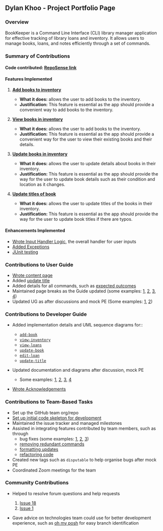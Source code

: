 ## Dylan Khoo - Project Portfolio Page

### Overview

BookKeeper is a Command Line Interface (CLI) library manager application for effective tracking of library loans and inventory. It allows users to manage books, loans, and notes efficiently through a set of commands.

### Summary of Contributions

#### Code contributed: [RepoSense link](https://nus-cs2113-ay2425s2.github.io/tp-dashboard/?search=dylankhoo&breakdown=true)

#### Features Implemented

1. [**Add books to inventory**](https://github.com/AY2425S2-CS2113-T12-2/tp/commit/f4769ae458b23c69df365578a816c669e3388537)

   - **What it does:** allows the user to add books to the inventory.
   - **Justification:** This feature is essential as the app should provide a convenient way to add books to the inventory.

2. [**View books in inventory**](https://github.com/AY2425S2-CS2113-T12-2/tp/commit/84c0f30f0ad80bd822256abea68e87178ce8fb6a)

   - **What it does:** allows the user to add books to the inventory.
   - **Justification:** This feature is essential as the app should provide a convenient way for the user to view their existing books and their details.

3. [**Update books in inventory**](https://github.com/AY2425S2-CS2113-T12-2/tp/commit/b9de07dd5b6fd1c1391860979b59c0bb767001cc)

   - **What it does:** allows the user to update details about books in their inventory.
   - **Justification:** This feature is essential as the app should provide the way for the user to update book details such as their condition and location as it changes.

4. [**Update titles of book**](https://github.com/AY2425S2-CS2113-T12-2/tp/commit/fec3c1972e92294b4ae9f8fd0869be5862b70179)
   - **What it does:** allows the user to update titles of the books in their inventory.
   - **Justification:** This feature is essential as the app should provide the way for the user to update book titles if there are typos.

#### Enhancements Implemented

- [Wrote Input Handler Logic](https://github.com/AY2425S2-CS2113-T12-2/tp/commit/1c2eedbe1e81b3e1ec89f745a03f650e5ad516f8), the overall handler for user inputs
- [Added Exceptions](https://github.com/AY2425S2-CS2113-T12-2/tp/commit/c4fa0f566655f5f545280a6647e8b9cd109e64f5)
- [JUnit testing](https://github.com/AY2425S2-CS2113-T12-2/tp/commit/fec3c1972e92294b4ae9f8fd0869be5862b70179)

### Contributions to User Guide

- [Wrote content page](https://github.com/AY2425S2-CS2113-T12-2/tp/commit/1a93d1ff73d0d7271533485ff7bda658d682bacb)
- Added [update title](https://github.com/AY2425S2-CS2113-T12-2/tp/commit/e795971a7e76e9fd169d47fbab547efd8ccd3b2e)
- Added details for all commands, such as [expected outcomes](https://github.com/AY2425S2-CS2113-T12-2/tp/commit/2c72f163fb61d3d59b2b0db5f0df6e89f849b8c4)
- Maintained page breaks as the Guide updated (some examples: [1](https://github.com/AY2425S2-CS2113-T12-2/tp/commit/10e53b37e10fb92efb9027ecb510d19a25a0bb96), [2](https://github.com/AY2425S2-CS2113-T12-2/tp/commit/23c744f5a5243bc9fc831a43fa54fb5211c84516), [3](https://github.com/AY2425S2-CS2113-T12-2/tp/commit/aaf63dfff82daa575414fcfa1fd349dc226feaaf), [4](https://github.com/AY2425S2-CS2113-T12-2/tp/commit/ae493b8d01ca228df927c638fb6ab63477b9c881))
- Updated UG as after discussions and mock PE (Some examples: [1](https://github.com/AY2425S2-CS2113-T12-2/tp/commit/ec6e09a9acb0bfad711577dbbf949c47a46cf6b8), [2](https://github.com/AY2425S2-CS2113-T12-2/tp/commit/e795971a7e76e9fd169d47fbab547efd8ccd3b2e))

### Contributions to Developer Guide

- Added implementation details and UML sequence diagrams for::

  - [`add-book`](https://github.com/AY2425S2-CS2113-T12-2/tp/commit/90df5546efa098346ea29c99bd89f3cfe174c144)
  - [`view-inventory`](https://github.com/AY2425S2-CS2113-T12-2/tp/commit/90df5546efa098346ea29c99bd89f3cfe174c144)
  - [`view-loans`](https://github.com/AY2425S2-CS2113-T12-2/tp/commit/6a282acbac6c4fff8cd457d313fc5b3a58e7fa0b)
  - [`update-book`](https://github.com/AY2425S2-CS2113-T12-2/tp/commit/90df5546efa098346ea29c99bd89f3cfe174c144)
  - [`edit-loan`](https://github.com/AY2425S2-CS2113-T12-2/tp/commit/841b071fd93a5b2cb422777cc63268926150e4d2)
  - [`update-title`](https://github.com/AY2425S2-CS2113-T12-2/tp/commit/35447d708eba28ebf72fe4cb6dd683c9f3e5ca6d)

- Updated documentation and diagrams after discussion, mock PE

  - Some examples: [1](https://github.com/AY2425S2-CS2113-T12-2/tp/commit/6e17842200c01d7f2450e4405934173e021bf094), [2](https://github.com/AY2425S2-CS2113-T12-2/tp/commit/8606aefca7a26194c341f1c397553d5f32a9403a), [3](https://github.com/AY2425S2-CS2113-T12-2/tp/commit/ecccef04211ee8c086871cf3779d2cc1b0b9213a), [4](https://github.com/AY2425S2-CS2113-T12-2/tp/commit/1f2533cee540b73697cc37e35386e3c20bc20854)

- [Wrote Acknowledgements](https://github.com/AY2425S2-CS2113-T12-2/tp/commit/90df5546efa098346ea29c99bd89f3cfe174c144)

### Contributions to Team-Based Tasks

- Set up the GitHub team org/repo
- [Set up initial code skeleton for development](https://github.com/AY2425S2-CS2113-T12-2/tp/commit/9c7513042d63e6f80bc9848cab931181e339c74b)
- Maintained the issue tracker and managed milestones
- Assisted in integrating features contributed by team members, such as through
  - bug fixes (some examples: [1](https://github.com/AY2425S2-CS2113-T12-2/tp/commit/1e5dcc25e61e7fccce8dc04965c9c6d083fc955e), [2](<(https://github.com/AY2425S2-CS2113-T12-2/tp/commit/859e97da39cd0f1364779463d6130777d29eb0d2)>), [3](https://github.com/AY2425S2-CS2113-T12-2/tp/commit/13334cbd3be90ecd64ba55f13a5140a3c9b87186))
  - [removing redundant commands](https://github.com/AY2425S2-CS2113-T12-2/tp/commit/f4deb48c189a93b7b82bd370a3cf6ce42430f93a)
  - [formatting updates](https://github.com/AY2425S2-CS2113-T12-2/tp/commit/928890b5eec16620df2d64f464a991d4c7756fb9)
  - [refactoring code](https://github.com/AY2425S2-CS2113-T12-2/tp/commit/e073f8d7e73f11f661481fa87c4e3f0021392f30)
- Created new tags such as `disputable` to help organise bugs after mock PE
- Coordinated Zoom meetings for the team

### Community Contributions

- Helped to resolve forum questions and help requests

  1. [Issue 18](https://github.com/nus-cs2113-AY2425S2/forum/issues/18)
  2. [Issue 1](https://github.com/nus-cs2113-AY2425S2/forum/issues/1)

- Gave advice on technologies team could use for better development experience, such as [oh my posh](https://ohmyposh.dev/) for easy branch identification
